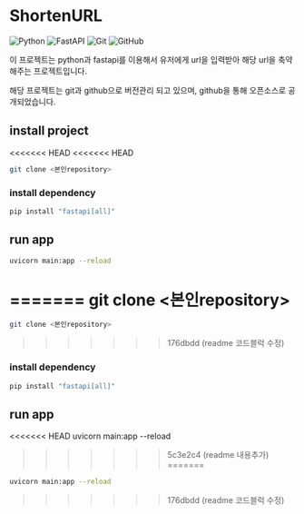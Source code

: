 # ShortenURL

![Python](https://img.shields.io/badge/python-3670A0?style=for-the-badge&logo=python&logoColor=ffdd54)
![FastAPI](https://img.shields.io/badge/FastAPI-005571?style=for-the-badge&logo=fastapi)
![Git](https://img.shields.io/badge/git-%23F05033.svg?style=for-the-badge&logo=git&logoColor=white)
![GitHub](https://img.shields.io/badge/github-%23121011.svg?style=for-the-badge&logo=github&logoColor=white)


이 프로젝트는 python과 fastapi를 이용해서 유저에게 url을 입력받아 해당 url을 축약해주는 프로젝트입니다.

해당 프로젝트는 git과 github으로 버전관리 되고 있으며, github을 통해 오픈소스로 공개되었습니다.

## install project
<<<<<<< HEAD
<<<<<<< HEAD
```bash
git clone <본인repository>
```

### install dependency
```bash
pip install "fastapi[all]"
```

## run app
```bash
uvicorn main:app --reload
```
=======
    git clone <본인repository>
=======
```bash
git clone <본인repository>
```
>>>>>>> 176dbdd (readme 코드블럭 수정)

### install dependency
```bash
pip install "fastapi[all]"
```
## run app
<<<<<<< HEAD
    uvicorn main:app --reload
>>>>>>> 5c3e2c4 (readme 내용추가)
=======
```bash
uvicorn main:app --reload
```
>>>>>>> 176dbdd (readme 코드블럭 수정)

